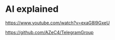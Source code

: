# AI explained
https://www.youtube.com/watch?v=exaG8l9GxeU


https://github.com/AZeC4/TelegramGroup
